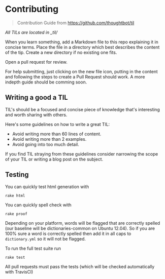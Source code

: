 # Contributing

> Contribution Guide from https://github.com/thoughtbot/til

*All TILs are located in _til/*

When you learn something,
add a Markdown file to
this repo explaining it in concise terms.
Place the file in a directory
which best describes
the content of the tip.
Create a new directory if no existing one fits.

Open a pull request for review.

For help submitting, just clicking on the new file icon, putting in the content and following the steps to create a Pull Request should work. A more indepth guide should be comming soon. 


## Writing a good a TIL

TIL's should be a focused and concise piece of knowledge that's interesting and
worth sharing with others.

Here's some guidelines on how to write a great TIL:

* Avoid writing more than 60 lines of content.
* Avoid writing more than 2 examples.
* Avoid going into too much detail.

If you find TIL straying from these guidelines consider narrowing the scope of
your TIL or writing a blog post on the subject.

## Testing
You can quickly test html generation with

```
rake html
```

You can quickly spell check with

```
rake proof
```

Depending on your platform, words will be flagged that are correctly spelled (our baseline will be dictionaries-common on Ubuntu 12.04). So if you are 100% sure a word is correctly spelled then add it in all caps to ```dictionary.yml``` so it will not be flagged.

To run the full test suite run

```
rake test
```

All pull requests must pass the tests (which will be checked automatically with TravisCI)

